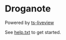 # Droganote

Powered by [ts-liveview](https://github.com/beenotung/ts-liveview/blob/v5-auth-ionic-template/README.md)

See [help.txt](help.txt) to get started.
